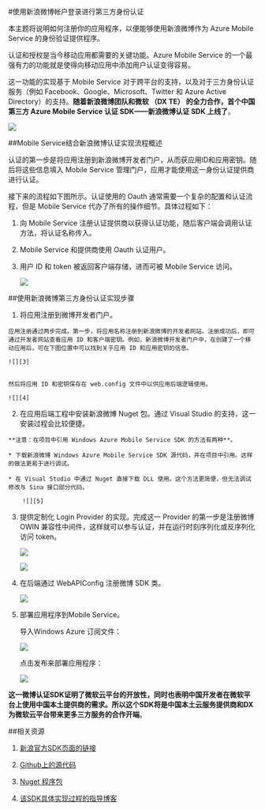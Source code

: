 <properties urlDisplayName="使用新浪微博帐户登录进行第三方身份认证" pageTitle="使用新浪微博帐户登录进行第三方身份认证 - Azure 微软云" metaKeywords="移动服务，第三方身份认证，新浪微博" description="认证和授权是当今移动应用都需要的关键功能。Azure Mobile Service 的一个最强有力的功能就是使得向移动应用中添加用户认证变得容易。随着新浪微博团队和微软 （DX TE） 的全力合作，首个中国第三方 Azure Mobile Service 认证 SDK——新浪微博认证 SDK 上线了。" metaCanonical="" services="" documentationCenter="Mobile" title="" authors="" solutions="" manager="" editor="EricChen" />

<tags wacn.date="05/18/2015" ms.service="mobile-services" ms.date=""/>

#使用新浪微博帐户登录进行第三方身份认证
本主题将说明如何注册你的应用程序，以便能够使用新浪微博作为 Azure Mobile Service 的身份验证提供程序。认证和授权是当今移动应用都需要的关键功能。Azure Mobile Service 的一个最强有力的功能就是使得向移动应用中添加用户认证变得容易。
这一功能的实现基于 Mobile Service 对于跨平台的支持，以及对于三方身份认证服务（例如 Facebook、Google、Microsoft、Twitter 和 Azure Active Directory）的支持。**随着新浪微博团队和微软 （DX TE） 的全力合作，首个中国第三方 Azure Mobile Service 认证 SDK——新浪微博认证 SDK 上线了**。
![][1]
##Mobile Service结合新浪微博认证实现流程概述
认证的第一步是将应用注册到新浪微博开发者门户，从而获应用ID和应用密钥。随后将这些信息填入 Mobile Service 管理门户，应用才能使用这一身份认证提供商进行认证。
接下来的流程如下图所示。认证使用的 Oauth 通常需要一个复杂的配置和认证流程，但是 Mobile Service 代办了所有的操作细节。具体过程如下：
1.	向 Mobile Service 注册认证提供商以获得认证功能，随后客户端会调用认证方法，将认证名称传入。
2.	Mobile Service 和提供商使用 Oauth 认证用户。
3.	用户 ID 和 token 被返回客户端存储，进而可被 Mobile Service 访问。
	![][2]##使用新浪微博第三方身份认证实现步骤1.	 将应用注册到微博开发者门户。
	应用注册通过两步完成。第一步，将应用名称注册到新浪微博的开发者网站。注册成功后，即可通过开发者网站查看应用 ID 和客户端密钥。例如，新浪微博开发者门户中，在创建了一个移动应用后，可在下图位置中可以找到关于应用 ID 和应用密钥的信息。	![][3]

	然后将应用 ID 和密钥保存在 web.config 文件中以供应用后端逻辑使用。
	![][4]
2.	 在应用后端工程中安装新浪微博 Nuget 包。通过 Visual Studio 的支持，这一安装过程会比较便捷。
	**注意：在项目中引用 Windows Azure Mobile Service SDK 的方法有两种**。
	* 下载新浪微博 Windows Azure Mobile Service SDK 源代码，并在项目中引用。这样的做法更易于进行调试。
	* 在 Visual Studio 中通过 Nuget 直接下载 DLL 使用。这个方法更简便，但无法调试修改与 Sina 接口部分代码。
		![][5]3.	提供定制化 Login Provider 的实现。完成这一 Provider 的第一步是注册微博 OWIN 兼容性中间件，这样就可以参与认证，并在运行时刻序列化或反序列化访问 token。
	![][6]
	![][7]4.	在后端通过 WebAPIConfig 注册微博 SDK 类。
	![][8]5.	部署应用程序到Mobile Service。
	导入Windows Azure 订阅文件：
	![][9]	点击发布来部署应用程序：
	![][10]**这一微博认证SDK证明了微软云平台的开放性，同时也表明中国开发者在微软平台上使用中国本土提供商的需求。所以这个SDK将是中国本土云服务提供商和DX为微软云平台带来更多三方服务的合作开端**。##相关资源
1.	[新浪官方SDK页面的链接](http://open.weibo.com/wiki/SDK)
2.	[Github上的源代码](https://github.com/SinaWeiBoAuth/MobileServiceAppsUsingSinaweiboAccountAuthorize/)
3.	[Nuget 程序包](https://www.nuget.org/packages/SinaWeiboAuthenticationSDK_AzureMobileService/1.0.0)
4.	[该SDK具体实现过程的指导博客](http://www.cnblogs.com/sonic1abc/p/4308994.html )
<!-- images -->
[1]: ./media/mobile-services-sinasdk/sinasdk-01.png
[2]: ./media/mobile-services-sinasdk/sinasdk-02.png
[3]: ./media/mobile-services-sinasdk/sinasdk-03.png
[4]: ./media/mobile-services-sinasdk/sinasdk-04.png
[5]: ./media/mobile-services-sinasdk/sinasdk-05.png
[6]: ./media/mobile-services-sinasdk/sinasdk-06.png
[7]: ./media/mobile-services-sinasdk/sinasdk-07.png
[8]: ./media/mobile-services-sinasdk/sinasdk-08.png
[9]: ./media/mobile-services-sinasdk/sinasdk-09.png
[10]: ./media/mobile-services-sinasdk/sinasdk-10.png